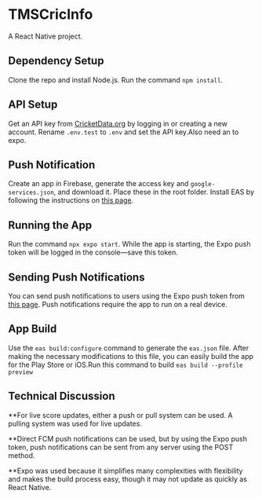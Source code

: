 # TMSCricInfo

A React Native project.

## Dependency Setup

Clone the repo and install Node.js. Run the command `npm install`.

## API Setup

Get an API key from [CricketData.org](https://cricketdata.org/) by logging in or creating a new account. Rename `.env.test` to `.env` and set the API key.Also need an to expo.

## Push Notification

Create an app in Firebase, generate the access key and `google-services.json`, and download it. Place these in the root folder. Install EAS by following the instructions on [this page](https://docs.expo.dev/push-notifications/fcm-credentials/).

## Running the App

Run the command `npx expo start`. While the app is starting, the Expo push token will be logged in the console—save this token.

## Sending Push Notifications

You can send push notifications to users using the Expo push token from [this page](https://expo.dev/notifications). Push notifications require the app to run on a real device.

## App Build

Use the `eas build:configure` command to generate the `eas.json` file. After making the necessary modifications to this file, you can easily build the app for the Play Store or iOS.Run this command to build `eas build --profile preview`

## Technical Discussion

 **For live score updates, either a push or pull system can be used. A pulling system was used for live updates.

 **Direct FCM push notifications can be used, but by using the Expo push token, push notifications can be sent from any server using the POST method.

 **Expo was used because it simplifies many complexities with flexibility and makes the build process easy, though it may not update as quickly as React Native.
